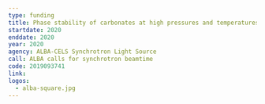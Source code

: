 ```yaml
---
type: funding
title: Phase stability of carbonates at high pressures and temperatures. II. Ankerite CaFe(CO<sub>3</sub>)<sub>2</sub> and alstonite CaBa(CO<sub>3</sub>)<sub>2</sub> minerals
startdate: 2020
enddate: 2020
year: 2020
agency: ALBA-CELS Synchrotron Light Source
call: ALBA calls for synchrotron beamtime
code: 2019093741
link: 
logos: 
  - alba-square.jpg
---
```

